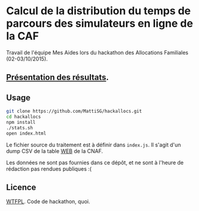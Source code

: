 Calcul de la distribution du temps de parcours des simulateurs en ligne de la CAF
=====================

Travail de l'équipe Mes Aides lors du hackathon des Allocations Familiales (02-03/10/2015).

## [Présentation des résultats](https://speakerdeck.com/mattisg/hackallocs).


Usage
-----

```sh
git clone https://github.com/MattiSG/hackallocs.git
cd hackallocs
npm install
./stats.sh
open index.html
```

Le fichier source du traitement est à définir dans `index.js`. Il s'agit d'un dump CSV de la table [WEB](https://wiki-agd.data.gouv.fr/index.php/WEB) de la CNAF.

Les données ne sont pas fournies dans ce dépôt, et ne sont à l'heure de rédaction pas rendues publiques  :(


Licence
-------

[WTFPL](http://www.wtfpl.net/txt/copying/). Code de hackathon, quoi.

